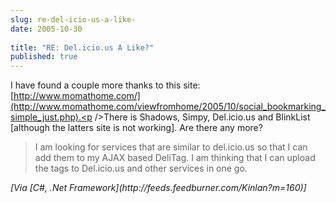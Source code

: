 ```yaml
---
slug: re-del-icio-us-a-like-
date: 2005-10-30
 
title: "RE: Del.icio.us A Like?"
published: true
---
```

I have found a couple more thanks to this site: [http://www.momathome.com/](http://www.momathome.com/viewfromhome/2005/10/social_bookmarking_simple_just.php).<p />There is Shadows, Simpy, Del.icio.us and BlinkList [although the latters site is not working].  Are there any more?<blockquote>
<div>I am looking for services that are similar to del.icio.us so that I can add them to my AJAX based DeliTag. I am thinking that I can upload the tags to Del.icio.us and other services in one go.<p />
</div>

</blockquote><i>[Via [C#, .Net Framework](http://feeds.feedburner.com/Kinlan?m=160)]</i><p />

